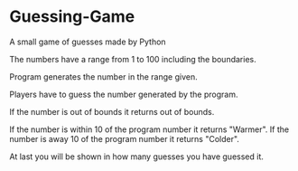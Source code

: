 # Guessing-Game
A small game of guesses made by Python

The numbers have a range from 1 to 100 including the boundaries.

Program generates the number in the range given.

Players have to guess the number generated by the program.

If the number is out of bounds it returns out of bounds.

If the number is within 10 of the program number it returns "Warmer".
If the number is away 10 of the program number it returns "Colder".

At last you will be shown in how many guesses you have guessed it.

